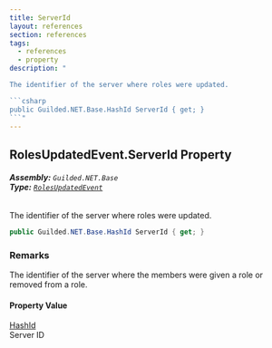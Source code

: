 ```yaml
---
title: ServerId
layout: references
section: references
tags:
  - references
  - property
description: "

The identifier of the server where roles were updated.

```csharp
public Guilded.NET.Base.HashId ServerId { get; }
```"
---
```


## RolesUpdatedEvent.ServerId Property
###### **Assembly:** `Guilded.NET.Base`<br/>**Type:** [`RolesUpdatedEvent`](RolesUpdatedEvent 'Guilded.NET.Base.Events.RolesUpdatedEvent')

The identifier of the server where roles were updated.

```csharp
public Guilded.NET.Base.HashId ServerId { get; }
```

### Remarks
  
The identifier of the server where the members were given a role or removed from a role.

#### Property Value
[HashId](HashId 'Guilded.NET.Base.HashId')  
Server ID